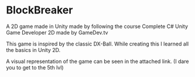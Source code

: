 # BlockBreaker

A 2D game made in Unity made by following the course Complete C# Unity Game Developer 2D made by GameDev.tv

This game is inspired by the classic DX-Ball. While creating this I learned all the basics in Unity 2D.

A visual representation of the game can be seen in the attached link. (I dare you to get to the 5th lvl)
